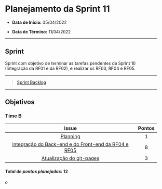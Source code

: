 # Planejamento da Sprint 11

- **Data de Início:** 05/04/2022

- **Data de Término:** 11/04/2022

---

## Sprint 
Sprint com objetivo de terminar as tarefas pendentes da Sprint 10 (Integração da RF01 e da RF02), e realizar os RF03, RF04 e RF05.


---

> [Sprint Backlog](https://github.com/fga-eps-mds/2021.2-Sigaa-Plus/milestone/13)
---


## Objetivos
### Time B
|                                      Issue                                       | Pontos |
| :------------------------------------------------------------------------------: | :----: |
| [Planning](https://github.com/fga-eps-mds/2021.2-Sigaa-Plus/issues/243) |   1   | 
|[Integração do Back-end e do Front-end da RF04 e RF05](https://github.com/fga-eps-mds/2021.2-Sigaa-Plus/issues/273)      | 8 | 
|[Atualização do  git-pages](https://github.com/fga-eps-mds/2021.2-Sigaa-Plus/issues/245)    | 3 |  


<h4><i>Total de pontos planejados: </i>12</h4>o
